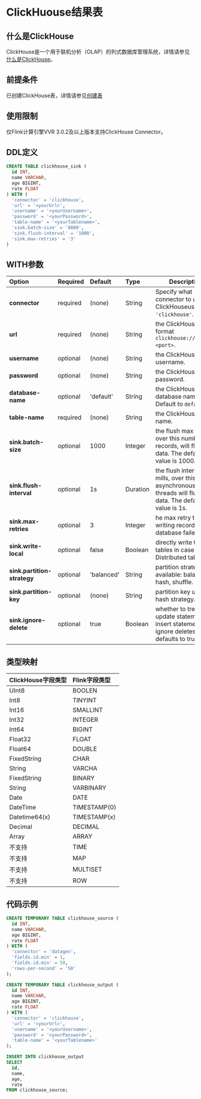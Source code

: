 # ClickHuouse结果表

## 什么是ClickHouse

ClickHouse是一个用于联机分析（OLAP）的列式数据库管理系统，详情请参见[什么是ClickHouse](https://clickhouse.tech/docs/zh/?spm=a2c4g.11186623.0.0.45a7bcc24qHFW1)。

## 前提条件

已创建ClickHouse表，详情请参见[创建表](https://clickhouse.tech/docs/zh/getting-started/tutorial/?spm=a2c4g.11186623.0.0.45a7bcc24qHFW1#create-tables)

## 使用限制

仅Flink计算引擎VVR 3.0.2及以上版本支持ClickHouse Connector。

## DDL定义

```sql
CREATE TABLE clickhouse_sink (
  id INT,
  name VARCHAR,
  age BIGINT,
  rate FLOAT
) WITH (
  'connector' = 'clickhouse',
  'url' = '<yourUrl>',
  'username' = '<yourUsername>',
  'password' = '<yourPassword>',
  'table-name' = '<yourTablename>',
  'sink.batch-size' = '8000',
  'sink.flush-interval' = '1000',
  'sink.max-retries' = '3'
)
```

## WITH参数

| **Option**                  | **Required** | **Default** | **Type** | **Description**                                              |
| :-------------------------- | :----------- | :---------- | :------- | ------------------------------------------------------------ |
| **connector**               | required     | (none)      | String   | Specify what connector to use, for ClickHouseuse `'clickhouse'`. |
| **url**                     | required     | (none)      | String   | the ClickHouse url in format `clickhouse://<host>:<port>`.   |
| **username**                | optional     | (none)      | String   | the ClickHouse username.                                     |
| **password**                | optional     | (none)      | String   | the ClickHouse password.                                     |
| **database-name**           | optional     | 'default'   | String   | the ClickHouse database name. Default to `default`.          |
| **table-name**              | required     | (none)      | String   | the ClickHouse table name.                                   |
| **sink.batch-size**         | optional     | 1000        | Integer  | the flush max size, over this number of records, will flush data. The default value is 1000. |
| **sink.flush-interval**     | optional     | 1s          | Duration | the flush interval mills, over this time, asynchronous threads will flush data. The default value is 1s. |
| **sink.max-retries**        | optional     | 3           | Integer  | he max retry times if writing records to database failed.    |
| **sink.write-local**        | optional     | false       | Boolean  | directly write to local tables in case of Distributed table. |
| **sink.partition-strategy** | optional     | 'balanced'  | String   | partition strategy. available: balanced, hash, shuffle.      |
| **sink.partition-key**      | optional     | (none)      | String   | partition key used for hash strategy.                        |
| **sink.ignore-delete**      | optional     | true        | Boolean  | whether to treat update statements as insert statements and ignore deletes. defaults to true. |

## 类型映射

| ClickHouse字段类型 | Flink字段类型 |
| :----------------- | :------------ |
| UInt8              | BOOLEN        |
| Int8               | TINYINT       |
| Int16              | SMALLINT      |
| Int32              | INTEGER       |
| Int64              | BIGINT        |
| Float32            | FLOAT         |
| Float64            | DOUBLE        |
| FixedString        | CHAR          |
| String             | VARCHA        |
| FixedString        | BINARY        |
| String             | VARBINARY     |
| Date               | DATE          |
| DateTime           | TIMESTAMP(0)  |
| Datetime64(x)      | TIMESTAMP(x)  |
| Decimal            | DECIMAL       |
| Array              | ARRAY         |
| 不支持             | TIME          |
| 不支持             | MAP           |
| 不支持             | MULTISET      |
| 不支持             | ROW           |

## 代码示例

```sql
CREATE TEMPORARY TABLE clickhouse_source (
  id INT,
  name VARCHAR,
  age BIGINT,
  rate FLOAT
) WITH (
  'connector' = 'datagen',
  'fields.id.min' = 1,
  'fields.id.min' = 50,
  'rows-per-second' = '50'
);

CREATE TEMPORARY TABLE clickhouse_output (
  id INT,
  name VARCHAR,
  age BIGINT,
  rate FLOAT
) WITH (
  'connector' = 'clickhouse',
  'url' = '<yourUrl>',
  'username' = '<yourUsername>',
  'password' = '<yourPassword>',
  'table-name' = '<yourTablename>'
);

INSERT INTO clickhouse_output
SELECT 
  id,
  name,
  age,
  rate
FROM clickhouse_source;
```

